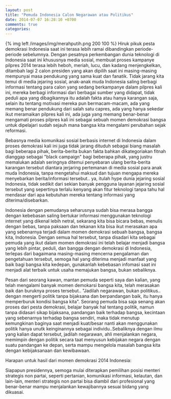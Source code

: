 ```yaml
---
layout: post
title: "Pemuda Indonesia Calon Negarawan atau Politikus"
date: 2014-07-07 16:28:10 +0700
comments: true
categories: 
---
```



{% img left /images/img/merahputih.png 200 100 %}
Hiruk pikuk pesta demokrasi Indonesia saat ini terasa lebih ramai dibandingkan periode-periode sebelumnya. Dengan pesatnya perkembangan dunia teknologi di Indonesia saat ini khususnya media sosial, membuat proses kampanye pilpres 2014 terasa lebih heboh, meriah, lucu, dan kadang menjengkelkan, ditambah lagi 2 calon presiden yang akan dipilih saat ini masing-masing mempunyai masa pendukung yang sama kuat dan fanatik. Tidak jarang kita temui di media jejaring sosial, anak-anak muda Indonesia saling berbagi informasi tentang para calon yang sedang berkampanye dalam pilpres kali ini, mereka berbagi informasi dari berbagai sumber yang didapat, tidak peduli apa yang dibagikannya itu adalah fakta atau hanya karangan saja, selain itu tentang motivasi mereka pun bermacam-macam, ada yang memang benar pendukung dari salah satu capres, ada yang hanya sekedar ikut meramaikan pilpres kali ini, ada juga yang memang benar-benar mengamati proses pilpres kali ini sebagai sebuah momen demokrasi bangsa untuk dipelajari sudah sejauh mana bangsa kita mengalami perubahan sejak reformasi. 

Bebasnya media komunikasi sosial berbasis internet di Indonesia dalam proses demokrasi kali ini juga tidak jarang dituduh sebagai biang masalah bagi beberapa pihak, berita-berita bukan fakta bahkan dikategoriakan fitnah dianggap sebagai "black campaign" bagi beberapa pihak, yang justru memalukan adalah seringnya ditemui penyebaran ulang berita-berita karangan tersebut diantara jerjaring pertemanan di media sosial para anak muda Indonesia, tanpa mengetahui maksud dan tujuan mengapa mereka menyebarkan berita/informasi tersebut.. ya, itulah hype dunia jejaring sosial Indonesia, tidak sedikit dari sekian banyak pengguna layanan jejaring sosial tersebut yang sepertinya terlalu kenyang akan fitur teknologi tanpa tahu hal mendasar dari apa kebutuhan mereka tentang informasi yang diterima/disebarkan.

Indonesia dengan pemudanya seharusnya sudah bisa merasa bangga dengan kebebasan saling bertukar informasi menggunakan teknologi internet yang dikenal lebih netral, sekarang kita bisa bicara bebas, menulis dengan bebas, tanpa paksaan dan tekanan kita bisa ikut merasakan apa yang sebenarnya terjadi dalam momen demokrasi sebuah bangsa, bangsa kita, Indonesia. Dengan semua hal tersebut, tanpa disadari kita sebagai pemuda yang ikut dalam momen demokrasi ini telah belajar menjadi bangsa yang lebih pintar, peduli, dan bangga dengan demokrasi di Indonesia, terlepas dari bagaimana masing-masing mencerna pengalaman dan pengetahuan tersebut, semoga hal yang diterima menjadi manfaat yang baik bagi bangsa kita kedepan, gunakanlah kebebasan infomasi saat ini menjadi alat terbaik untuk usaha memajukan bangsa, bukan sebaliknya.

Pesan dari seorang kawan, mantan pemuda seperti saya dan kalian, yang telah mengalami banyak momen demokarsi bangsa kita, telah merasakan baik dan buruknya proses tersebut.. "Jadilah negarawan, bukan politikus.. dengan mengerti politik tanpa bijaksana dan berpandangan baik, itu hanya memperburuk kondisi bangsa kita". Seorang pemuda bisa saja senang akan proses dari pesta demokrasi, belajar banyak hal tentang politik, namun tanpa didasari sikap bijaksana, pandangan baik terhadap bangsa, kecintaan yang sebenarnya terhadap bangsa sendiri, maka tidak menutup kemungkinan baginya saat menjadi kuat/besar nanti akan menggunakan politik hanya unutk keinginannya sebagai individu..Sebaliknya dengan ilmu yang kalian dapat tersebut, jadilah negarawan, ahli menjalankan negara, memimpin dengan politik secara taat menyusun kebijakan negara dengan suatu pandangan ke depan, serta mampu mengelola masalah bangsa kita dengan kebijaksanaan dan kewibawaan.



Harapan untuk hasil dari momen demokrasi 2014 Indonesia:

Siapapun presidennya, semoga mulai diterapkan pemilihan posisi menteri strategis non partai, seperti pertanian, komunikasi informasi, kelautan, dan lain-lain, menteri strategis non partai bisa diambil dari profesional yang benar-benar mampu menjalankan kewajibannya sesuai bidang yang dikuasai.

